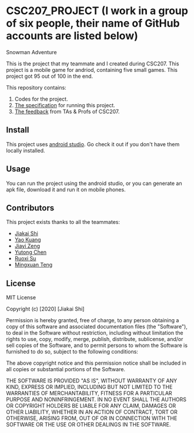 # CSC207_PROJECT (I work in a group of six people, their name of GitHub accounts are listed below)
Snowman Adventure

This is the project that my teammate and I created during CSC207. This project is a mobile game for andriod, containing five small games. This project got 95 out of 100 in the end.

This repository contains:

1. Codes for the project.
2. [The specification](SnowmanAdvanture/README.txt) for running this project.
3. [The feedback](Feedback.txt) from TAs & Profs of CSC207.

## Install
This project uses [android studio](https://developer.android.com/studio). Go check it out if you don't have them locally installed.

## Usage

You can run the project using the android studio, or you can generate an apk file, download it and run it on mobile phones.

## Contributors

This project exists thanks to all the teammates:
- [Jiakai Shi](https://github.com/VictorS67)
- [Yao Kuang](https://github.com/kylin99)
- [Jiayi Zeng](https://github.com/shURenZHOUluxun)
- [Yutong Chen](https://github.com/GAsInGood)
- [Ruoxi Su](https://github.com/SunashZero)
- [Mingxuan Teng](https://github.com/AlveinTeng)

## License
MIT License

Copyright (c) [2020] [Jiakai Shi]

Permission is hereby granted, free of charge, to any person obtaining a copy
of this software and associated documentation files (the "Software"), to deal
in the Software without restriction, including without limitation the rights
to use, copy, modify, merge, publish, distribute, sublicense, and/or sell
copies of the Software, and to permit persons to whom the Software is
furnished to do so, subject to the following conditions:

The above copyright notice and this permission notice shall be included in all
copies or substantial portions of the Software.

THE SOFTWARE IS PROVIDED "AS IS", WITHOUT WARRANTY OF ANY KIND, EXPRESS OR
IMPLIED, INCLUDING BUT NOT LIMITED TO THE WARRANTIES OF MERCHANTABILITY,
FITNESS FOR A PARTICULAR PURPOSE AND NONINFRINGEMENT. IN NO EVENT SHALL THE
AUTHORS OR COPYRIGHT HOLDERS BE LIABLE FOR ANY CLAIM, DAMAGES OR OTHER
LIABILITY, WHETHER IN AN ACTION OF CONTRACT, TORT OR OTHERWISE, ARISING FROM,
OUT OF OR IN CONNECTION WITH THE SOFTWARE OR THE USE OR OTHER DEALINGS IN THE
SOFTWARE.

